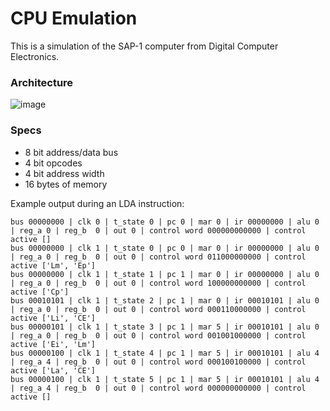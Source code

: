 # CPU Emulation

This is a simulation of the SAP-1 computer from Digital Computer Electronics.

### Architecture

![image](https://user-images.githubusercontent.com/17195367/216844700-a00c0eab-8296-4573-83d3-dc027b6c04e4.png)

### Specs

- 8 bit address/data bus
- 4 bit opcodes
- 4 bit address width
- 16 bytes of memory

Example output during an LDA instruction:

```
bus 00000000 | clk 0 | t_state 0 | pc 0 | mar 0 | ir 00000000 | alu 0 | reg_a 0 | reg_b  0 | out 0 | control word 000000000000 | control active []
bus 00000000 | clk 1 | t_state 0 | pc 0 | mar 0 | ir 00000000 | alu 0 | reg_a 0 | reg_b  0 | out 0 | control word 011000000000 | control active ['Lm', 'Ep']
bus 00000000 | clk 1 | t_state 1 | pc 1 | mar 0 | ir 00000000 | alu 0 | reg_a 0 | reg_b  0 | out 0 | control word 100000000000 | control active ['Cp']
bus 00010101 | clk 1 | t_state 2 | pc 1 | mar 0 | ir 00010101 | alu 0 | reg_a 0 | reg_b  0 | out 0 | control word 000110000000 | control active ['Li', 'CE']
bus 00000101 | clk 1 | t_state 3 | pc 1 | mar 5 | ir 00010101 | alu 0 | reg_a 0 | reg_b  0 | out 0 | control word 001001000000 | control active ['Ei', 'Lm']
bus 00000100 | clk 1 | t_state 4 | pc 1 | mar 5 | ir 00010101 | alu 4 | reg_a 4 | reg_b  0 | out 0 | control word 000100100000 | control active ['La', 'CE']
bus 00000100 | clk 1 | t_state 5 | pc 1 | mar 5 | ir 00010101 | alu 4 | reg_a 4 | reg_b  0 | out 0 | control word 000000000000 | control active []
```
